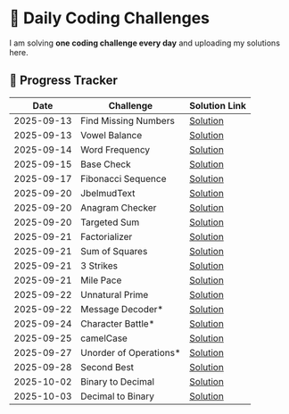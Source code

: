 # 🚀 Daily Coding Challenges

I am solving **one coding challenge every day** and uploading my solutions here.

## 📅 Progress Tracker

| Date       | Challenge               | Solution Link                        |
| ---------- | ----------------------- | ------------------------------------ |
| 2025-09-13 | Find Missing Numbers    | [Solution](./missingNumbers.js)      |
| 2025-09-13 | Vowel Balance           | [Solution](./vowelBalance.js)        |
| 2025-09-14 | Word Frequency          | [Solution](./wordFrequency.js)       |
| 2025-09-15 | Base Check              | [Solution](./baseCheck.js)           |
| 2025-09-17 | Fibonacci Sequence      | [Solution](./FibonacciSequence.js)   |
| 2025-09-20 | JbelmudText             | [Solution](./JbelmudText.js)         |
| 2025-09-20 | Anagram Checker         | [Solution](./AnagramChecker.js)      |
| 2025-09-20 | Targeted Sum            | [Solution](./TargetedSum.js)         |
| 2025-09-21 | Factorializer           | [Solution](./Factorializer.js)       |
| 2025-09-21 | Sum of Squares          | [Solution](./SumofSquares.js)        |
| 2025-09-21 | 3 Strikes               | [Solution](./3Strikes.js)            |
| 2025-09-21 | Mile Pace               | [Solution](./MilePace.js)            |
| 2025-09-22 | Unnatural Prime         | [Solution](./UnnaturalPrime.js)      |
| 2025-09-22 | Message Decoder\*       | [Solution](./MessageDecoder.js)      |
| 2025-09-24 | Character Battle\*      | [Solution](./CharacterBattle.js)     |
| 2025-09-25 | camelCase               | [Solution](./camelCase.js)           |
| 2025-09-27 | Unorder of Operations\* | [Solution](./UnorderOfOperations.js) |
| 2025-09-28 | Second Best             | [Solution](./SecondBest.js)          |
| 2025-10-02 | Binary to Decimal       | [Solution](./BinarytoDecimal.js)     |
| 2025-10-03 | Decimal to Binary       | [Solution](./DecimaltoBinary.js)     |
